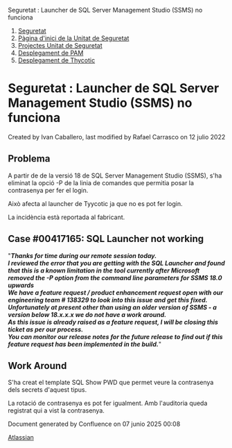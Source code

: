Seguretat : Launcher de SQL Server Management Studio (SSMS) no funciona  

1.  [Seguretat](index.md)
2.  [Pàgina d'inici de la Unitat de Seguretat](15368362.md)
3.  [Projectes Unitat de Seguretat](Projectes-Unitat-de-Seguretat_41517821.md)
4.  [Desplegament de PAM](Desplegament-de-PAM_41517823.md)
5.  [Desplegament de Thycotic](Desplegament-de-Thycotic_41520443.md)

Seguretat : Launcher de SQL Server Management Studio (SSMS) no funciona
=======================================================================

Created by Ivan Caballero, last modified by Rafael Carrasco on 12 julio 2022

Problema
--------

A partir de de la versió 18 de SQL Server Management Studio (SSMS), s'ha eliminat la opció -P de la linia de comandes que permitia posar la contrasenya per fer el login.

Això afecta al launcher de Tyycotic ja que no es pot fer login.

La incidència està reportada al fabricant.

Case #00417165: SQL Launcher not working
----------------------------------------

"**_Thanks for time during our remote session today.  
I reviewed the error that you are getting with the SQL Launcher and found that this is a known limitation in the tool currently after Microsoft removed the -P option from the command line parameters for SSMS 18.0 upwards  
We have a feature request / product enhancement request open with our engineering team # 138329 to look into this issue and get this fixed.  
Unfortunately at present other than using an older version of SSMS - a version below 18.x.x.x we do not have a work around.  
As this issue is already raised as a feature request, I will be closing this ticket as per our process.  
You can monitor our release notes for the future release to find out if this feature request has been implemented in the build._**"

  

Work Around
-----------

S'ha creat el template SQL Show PWD que permet veure la contrasenya dels secrets d'aquest tipus.

La rotació de contrasenya es pot fer igualment. Amb l'auditoria queda registrat qui a vist la contrasenya.

  

  

Document generated by Confluence on 07 junio 2025 00:08

[Atlassian](http://www.atlassian.com/)